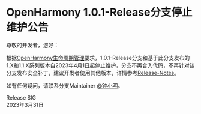 # OpenHarmony 1.0.1-Release分支停止维护公告

尊敬的开发者，您好：

根据[OpenHarmony生命周期管理](https://gitee.com/openharmony/release-management/blob/master/OpenHarmony%E7%94%9F%E5%91%BD%E5%91%A8%E6%9C%9F%E5%8F%91%E5%B8%83%E5%85%AC%E5%91%8A.md)要求，1.0.1-Release分支和基于此分支发布的1.X和1.1.X系列版本自2023年4月1日起停止维护，分支不再合入代码，不再针对该分支发布安全补丁，建议开发者使用其他版本，详情参考[Release-Notes](https://gitee.com/openharmony/docs/tree/master/zh-cn/release-notes)。

如有任何疑问，请联系分支Maintainer [@钟小明](https://gitee.com/shermanzhong)。

Release SIG<br/>2023年3月31日
